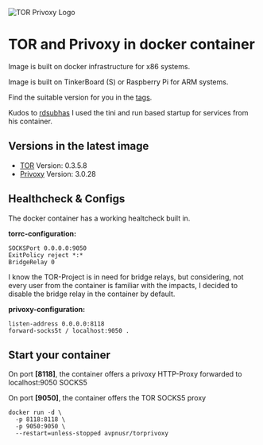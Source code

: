 ![TOR Privoxy Logo](https://www.foxplex.com/components/uploads/VIGfbsoj-tor_proxy_raspberry_splash.png)

**TOR and Privoxy in docker container**
===

Image is built on docker infrastructure for x86 systems.

Image is built on TinkerBoard (S) or Raspberry Pi for ARM systems.

Find the suitable version for you in the [tags](https://hub.docker.com/r/avpnusr/torprivoxy/tags).

Kudos to [rdsubhas](https://hub.docker.com/r/rdsubhas/tor-privoxy-alpine) I used the tini and run based startup for services from his container.

Versions in the latest image
-----
- [TOR](https://www.torproject.org/ "TOR Project Homepage") Version: 0.3.5.8
- [Privoxy](https://www.privoxy.org/ "Privoxy Homepage") Version: 3.0.28

Healthcheck & Configs
-----
The docker container has a working healtcheck built in.

**torrc-configuration:**
```
SOCKSPort 0.0.0.0:9050
ExitPolicy reject *:*
BridgeRelay 0
```
I know the TOR-Project is in need for bridge relays, but considering, not every user from the container is familiar with the impacts, I decided to disable the bridge relay in the container by default.

**privoxy-configuration:**
```
listen-address 0.0.0.0:8118
forward-socks5t / localhost:9050 .
```

Start your container
-----
On port **[8118]**, the container offers a privoxy HTTP-Proxy forwarded to localhost:9050 SOCKS5

On port **[9050]**, the container offers the TOR SOCKS5 proxy

```
docker run -d \
  -p 8118:8118 \
  -p 9050:9050 \
  --restart=unless-stopped avpnusr/torprivoxy
```

